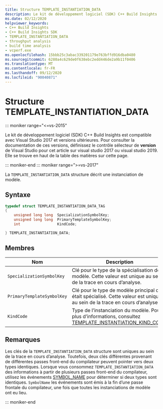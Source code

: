 ```yaml
---
title: Structure TEMPLATE_INSTANTIATION_DATA
description: Le kit de développement logiciel (SDK) C++ Build Insights TEMPLATE_INSTANTIATION_DATA référence de la structure.
ms.date: 02/12/2020
helpviewer_keywords:
- C++ Build Insights
- C++ Build Insights SDK
- TEMPLATE_INSTANTIATION_DATA
- throughput analysis
- build time analysis
- vcperf.exe
ms.openlocfilehash: 15bbb25c3abac339201179e763bffd916dba0480
ms.sourcegitcommit: 6280a4c629de0f638ebc2edd446de2a9b11f0406
ms.translationtype: MT
ms.contentlocale: fr-FR
ms.lasthandoff: 09/12/2020
ms.locfileid: "90040871"
---
```

# <a name="template_instantiation_data-structure"></a>Structure TEMPLATE_INSTANTIATION_DATA

::: moniker range="<=vs-2015"

Le kit de développement logiciel (SDK) C++ Build Insights est compatible avec Visual Studio 2017 et versions ultérieures. Pour consulter la documentation de ces versions, définissez le contrôle sélecteur de **version** de Visual Studio pour cet article sur visual studio 2017 ou visual studio 2019. Elle se trouve en haut de la table des matières sur cette page.

::: moniker-end
::: moniker range=">=vs-2017"

La `TEMPLATE_INSTANTIATION_DATA` structure décrit une instanciation de modèle.

## <a name="syntax"></a>Syntaxe

```cpp
typedef struct TEMPLATE_INSTANTIATION_DATA_TAG
{
    unsigned long long  SpecializationSymbolKey;
    unsigned long long  PrimaryTemplateSymbolKey;
    int                 KindCode;

} TEMPLATE_INSTANTIATION_DATA;
```

## <a name="members"></a>Membres

| Nom | Description |
|--|--|
| `SpecializationSymbolKey` | Clé pour le type de la spécialisation de modèle. Cette valeur est unique au sein de la trace en cours d’analyse. |
| `PrimaryTemplateSymbolKey` | Clé pour le type de modèle principal qui était spécialisé. Cette valeur est unique au sein de la trace en cours d’analyse. |
| `KindCode` | Type de l’instanciation du modèle. Pour plus d’informations, consultez [TEMPLATE_INSTANTIATION_KIND_CODE](template-instantiation-kind-code-enum.md). |

## <a name="remarks"></a>Remarques

Les clés de la `TEMPLATE_INSTANTIATION_DATA` structure sont uniques au sein de la trace en cours d’analyse. Toutefois, deux clés différentes provenant de différentes passes front-end du compilateur peuvent pointer vers deux types identiques. Lorsque vous consommez `TEMPLATE_INSTANTIATION_DATA` des informations à partir de plusieurs passes front-end du compilateur, utilisez les événements [SYMBOL_NAME](../event-table.md#symbol-name) pour déterminer si deux types sont identiques. `SymbolName` les événements sont émis à la fin d’une passe frontale du compilateur, une fois que toutes les instanciations de modèle ont eu lieu.

::: moniker-end
